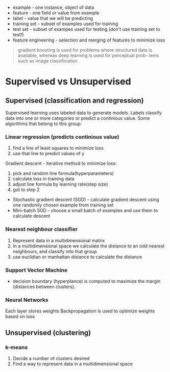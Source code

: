 * example - one instance, object of data
* feature - one field or value from example
* label - value that we will be predicting
* training  set - subset of examples used for training
* test set - subset of exampes used for testing (don't use training set to test!)
* feature engineering - selection and merging of features to minimize loss

> gradient boosting is used for problems where structured data is available, whereas deep learning is used for perceptual prob- lems such as image classification.

# Supervised vs Unsupervised

## Supervised (classification and regression)

Supervised learning uses labeled data to generate models. Labels classify data into one or more categories or predict a continious value.
Some algorithms that belong to this group:

### Linear regression (predicts continious value)

1) find a line of least squares to minimize loss
2) use that line to predict values of y

Gradient descent - iterative method to minimize loss:

1) pick and random line formula(hyperparameters)
2) calculate loss in training data 
3) adjust line formula by learning rate(step size)
4) got to step 2

* Stochastic gradient descent (SGD) - calculate gradient descent using one randomly chosen example from training set
* Mini-batch SGD - choose a small batch of examples and use them to calculate descent


### Nearest neighbour classifier

1) Represent data in a multidimensional matrix
2) In a multidimensional space we calculate the distance to an odd nearest neighbours, and classify into that group.
3) use euclidian or manhattan distance to calculate the distance


### Support Vector Machine

* decision boundary (hyperplance) is computed to maximize the margin (distances between clusters).

### Neural Networks

Each layer stores weights
Backpropagation is used to optimize weights based on loss

## Unsupervised (clustering)

### k-means

1) Decide a number of clusters desired
2) Find a way to represent data in a multidimensional space

